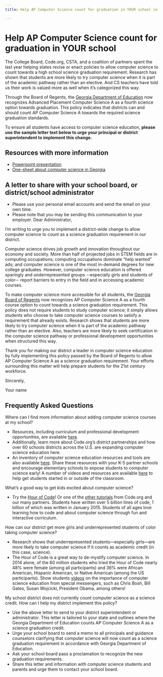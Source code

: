 ```yaml
---
title: Help AP Computer Science count for graduation in YOUR school in Georgia

---
```


# Help AP Computer Science count for graduation in YOUR school

The College Board, Code.org, CSTA, and a coalition of partners spent the last year helping states revise or enact policies to allow computer science to count towards a high school science graduation requirement. Research has shown that students are more likely to try computer science when it is part of the academic pathway rather than an elective. And CS teachers have told us their work is valued more as well when it’s categorized this way. 

Through the Board of Regents, the <a href="http://www.gadoe.org/Curriculum-Instruction-and-Assessment/CTAE/Documents/Fourth-Science-Options-2013.pdf" target="_blank">Georgia Department of Education</a> now recognizes Advanced Placement Computer Science A as a fourth science option towards graduation. This policy indicates that districts can and should count AP Computer Science A towards the required science graduation standards. 

To ensure all students have access to computer science education, **please use the sample letter text below to urge your principal or district superintendent to implement this change.**


## Resources with more information
* [Powerpoint presentation](/files/computer_science_advocacy.pptx)
* [One-sheet about computer science in Georgia](/files/states/GA.pdf)



## A letter to share with your school board, or district/school administrator


* Please use your personal email accounts and send the email on your own time.
* Please note that you may be sending this communication to your employer.
Dear Administrator, 

I’m writing to urge you to implement a district-wide change to allow computer science to count as a science graduation requirement in our district. 

Computer science drives job growth and innovation throughout our economy and society. More than half of projected jobs in STEM fields are in computing occupations; computing occupations dominate “help wanted” ads; and computer science is one of the most in-demand degrees for new college graduates. However, computer science education is offered sparingly and underrepresented groups --especially girls and students of color-- report barriers to entry in the field and in accessing academic courses.   

To make computer science more accessible for all students, the <a href="http://www.gadoe.org/Curriculum-Instruction-and-Assessment/CTAE/Documents/Fourth-Science-Options-2013.pdf" target="_blank">Georgia Board of Regents</a> now recognizes AP Computer Science A as a fourth course option to count towards a science graduation requirement. This policy does not require students to study computer science; it simply allows students who choose to take computer science courses to satisfy a requirement that already exists. Research shows that students are more likely to try computer science when it is part of the academic pathway rather than an elective. Also, teachers are more likely to seek certification in the computer science pathway or professional development opportunities when structured this way. 

Thank you for making our district a leader in computer science education by fully implementing this policy passed by the Board of Regents to allow AP Computer Science A as a science graduation requirement. Your efforts surrounding this matter will help prepare students for the 21st century workforce.  

Sincerely, 

Your name



## Frequently Asked Questions

Where can I find more information about adding computer science courses at my school? 

+ Resources, including curriculum and professional development opportunities, are available [here](/educate/districts). 
+ Additionally, learn more about Code.org’s district partnerships and how over 60 schools districts across the U.S. are expanding computer science education here. 
+ An inventory of computer science education resources and tools are also available [here](/educate/3rdparty). 
Share these resources with your K-5 partner schools and encourage elementary schools to expose students to computer science early! A number of videos and resources are available [here](/educate/inspire) to help get students started in or outside of the classroom.

What’s a good way to get kids excited about computer science?

+ Try the [Hour of Code](http://hourofcode.com)! Or one of the [other tutorials](/learn/beyond) from Code.org and our many partners. Students have written over 5 billion lines of code, 1 billion of which was written in January 2015. Students of all ages love learning how to code and about computer science through fun and interactive curriculum.

How can our district get more girls and underrepresented students of color taking computer science?

+ Research shows that underrepresented students—especially girls—are more likely to take computer science if it counts as academic credit (in this case, science).
+ The Hour of Code is a great way to de-mystify computer science. In 2014 alone, of the 60 million students who tried the Hour of Code nearly 48% were female (among all participants) and 36% were African American, Hispanic American, or Native American (among the US participants). 
Show students [videos](http://hourofcode.com/us/resources#videos) on the importance of computer science education from special messengers, such as Chris Bosh, Bill Gates, Susan Wojcicki, President Obama, among others! 

My school district does not currently count computer science as a science credit. How can I help my district implement this policy?  

+ Use the above letter to send to your district superintendent or administrator. This letter is tailored to your state and outlines where the Georgia Department of Education counts AP Computer Science A as a science graduation credit. 
+ Urge your school board to send a memo to all principals and guidance counselors clarifying that computer science will now count as a science graduation requirement in accordance with Georgia Department of Education. 
+ Ask your school board pass a proclamation to recognize the new graduation requirements. 
+ Share this letter and information with computer science students and parents and urge them to contact your school board.  
